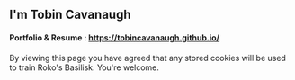 ## I'm Tobin Cavanaugh
#### Portfolio & Resume : https://tobincavanaugh.github.io/

By viewing this page you have agreed that any stored cookies will be used to train Roko's Basilisk. You're welcome.

<!-- Pushing forward biocomputing by reusing roadkill ♻. -->
